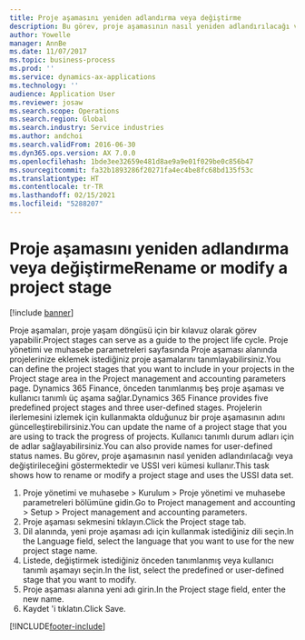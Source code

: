 ```yaml
---
title: Proje aşamasını yeniden adlandırma veya değiştirme
description: Bu görev, proje aşamasının nasıl yeniden adlandırılacağı veya değiştirileceğini göstermektedir.
author: Yowelle
manager: AnnBe
ms.date: 11/07/2017
ms.topic: business-process
ms.prod: ''
ms.service: dynamics-ax-applications
ms.technology: ''
audience: Application User
ms.reviewer: josaw
ms.search.scope: Operations
ms.search.region: Global
ms.search.industry: Service industries
ms.author: andchoi
ms.search.validFrom: 2016-06-30
ms.dyn365.ops.version: AX 7.0.0
ms.openlocfilehash: 1bde3ee32659e481d8ae9a9e01f029be0c856b47
ms.sourcegitcommit: fa32b1893286f20271fa4ec4be8fc68bd135f53c
ms.translationtype: HT
ms.contentlocale: tr-TR
ms.lasthandoff: 02/15/2021
ms.locfileid: "5288207"
---
```

# <a name="rename-or-modify-a-project-stage"></a><span data-ttu-id="05e61-103">Proje aşamasını yeniden adlandırma veya değiştirme</span><span class="sxs-lookup"><span data-stu-id="05e61-103">Rename or modify a project stage</span></span>

[!include [banner](../../includes/banner.md)]

<span data-ttu-id="05e61-104">Proje aşamaları, proje yaşam döngüsü için bir kılavuz olarak görev yapabilir.</span><span class="sxs-lookup"><span data-stu-id="05e61-104">Project stages can serve as a guide to the project life cycle.</span></span> <span data-ttu-id="05e61-105">Proje yönetimi ve muhasebe parametreleri sayfasında Proje aşaması alanında projelerinize eklemek istediğiniz proje aşamalarını tanımlayabilirsiniz.</span><span class="sxs-lookup"><span data-stu-id="05e61-105">You can define the project stages that you want to include in your projects in the Project stage area in the Project management and accounting parameters page.</span></span> <span data-ttu-id="05e61-106">Dynamics 365 Finance, önceden tanımlanmış beş proje aşaması ve kullanıcı tanımlı üç aşama sağlar.</span><span class="sxs-lookup"><span data-stu-id="05e61-106">Dynamics 365 Finance provides five predefined project stages and three user-defined stages.</span></span> <span data-ttu-id="05e61-107">Projelerin ilerlemesini izlemek için kullanmakta olduğunuz bir proje aşamasının adını güncelleştirebilirsiniz.</span><span class="sxs-lookup"><span data-stu-id="05e61-107">You can update the name of a project stage that you are using to track the progress of projects.</span></span> <span data-ttu-id="05e61-108">Kullanıcı tanımlı durum adları için de adlar sağlayabilirsiniz.</span><span class="sxs-lookup"><span data-stu-id="05e61-108">You can also provide names for user-defined status names.</span></span> <span data-ttu-id="05e61-109">Bu görev, proje aşamasının nasıl yeniden adlandırılacağı veya değiştirileceğini göstermektedir ve USSI veri kümesi kullanır.</span><span class="sxs-lookup"><span data-stu-id="05e61-109">This task shows how to rename or modify a project stage and uses the USSI data set.</span></span>

1. <span data-ttu-id="05e61-110">Proje yönetimi ve muhasebe > Kurulum > Proje yönetimi ve muhasebe parametreleri bölümüne gidin.</span><span class="sxs-lookup"><span data-stu-id="05e61-110">Go to Project management and accounting > Setup > Project management and accounting parameters.</span></span>
2. <span data-ttu-id="05e61-111">Proje aşaması sekmesini tıklayın.</span><span class="sxs-lookup"><span data-stu-id="05e61-111">Click the Project stage tab.</span></span>
3. <span data-ttu-id="05e61-112">Dil alanında, yeni proje aşaması adı için kullanmak istediğiniz dili seçin.</span><span class="sxs-lookup"><span data-stu-id="05e61-112">In the Language field, select the language that you want to use for the new project stage name.</span></span>
4. <span data-ttu-id="05e61-113">Listede, değiştirmek istediğiniz önceden tanımlanmış veya kullanıcı tanımlı aşamayı seçin.</span><span class="sxs-lookup"><span data-stu-id="05e61-113">In the list, select the predefined or user-defined stage that you want to modify.</span></span> 
5. <span data-ttu-id="05e61-114">Proje aşaması alanına yeni adı girin.</span><span class="sxs-lookup"><span data-stu-id="05e61-114">In the Project stage field, enter the new name.</span></span>
6. <span data-ttu-id="05e61-115">Kaydet 'i tıklatın.</span><span class="sxs-lookup"><span data-stu-id="05e61-115">Click Save.</span></span>


[!INCLUDE[footer-include](../../includes/footer-banner.md)]
